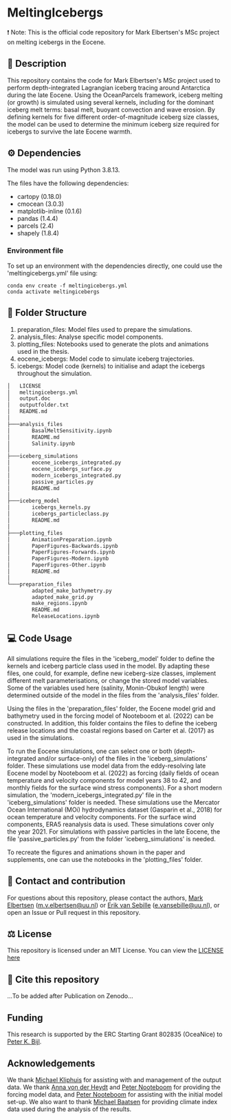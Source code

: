 # MeltingIcebergs
❗ Note: This is the official code repository for Mark Elbertsen's MSc project on melting icebergs in the Eocene.

## :page_with_curl: Description
This repository contains the code for Mark Elbertsen's MSc project used to perform depth-integrated Lagrangian iceberg tracing around Antarctica during the late Eocene. Using the OceanParcels framework, iceberg melting (or growth) is simulated using several kernels, including for the dominant iceberg melt terms: basal melt, buoyant convection and wave erosion. By defining kernels for five different order-of-magnitude iceberg size classes, the model can be used to determine the minimum iceberg size required for icebergs to survive the late Eocene warmth.

## ⚙️ Dependencies
The model was run using Python 3.8.13.

The files have the following dependencies:
* cartopy (0.18.0)
* cmocean (3.0.3)
* matplotlib-inline (0.1.6)
* pandas (1.4.4)
* parcels (2.4)
* shapely (1.8.4)

### Environment file
To set up an environment with the dependencies directly, one could use the 'meltingicebergs.yml' file using:
```
conda env create -f meltingicebergs.yml
conda activate meltingicebergs
```


## :file_folder: Folder Structure
1) preparation_files: Model files used to prepare the simulations.
2) analysis_files: Analyse specific model components.
3) plotting_files: Notebooks used to generate the plots and animations used in the thesis.
4) eocene_icebergs: Model code to simulate iceberg trajectories.
5) icebergs: Model code (kernels) to initialise and adapt the icebergs throughout the simulation.

```bash
│   LICENSE
│   meltingicebergs.yml
│   output.doc
│   outputfolder.txt
│   README.md
│
├───analysis_files
│       BasalMeltSensitivity.ipynb
│       README.md
│       Salinity.ipynb
│
├───iceberg_simulations
│       eocene_icebergs_integrated.py
│       eocene_icebergs_surface.py
│       modern_icebergs_integrated.py
│       passive_particles.py
│       README.md
│
├───iceberg_model
│       icebergs_kernels.py
│       icebergs_particleclass.py
│       README.md
│
├───plotting_files
│       AnimationPreparation.ipynb
│       PaperFigures-Backwards.ipynb
│       PaperFigures-Forwards.ipynb
│       PaperFigures-Modern.ipynb
│       PaperFigures-Other.ipynb
│       README.md
│
└───preparation_files
        adapted_make_bathymetry.py
        adapted_make_grid.py
        make_regions.ipynb
        README.md
        ReleaseLocations.ipynb
```

## :computer: Code Usage
All simulations require the files in the 'iceberg_model' folder to define the kernels and iceberg particle class used in the model. By adapting these files, one could, for example, define new iceberg-size classes, implement different melt parameterisations, or change the stored model variables. Some of the variables used here (salinity, Monin-Obukof length) were determined outside of the model in the files from the 'analysis_files' folder.

Using the files in the 'preparation_files' folder, the Eocene model grid and bathymetry used in the forcing model of Nooteboom et al. (2022) can be constructed. In addition, this folder contains the files to define the iceberg release locations and the coastal regions based on Carter et al. (2017) as used in the simulations.

To run the Eocene simulations, one can select one or both (depth-integrated and/or surface-only) of the files in the 'iceberg_simulations' folder. These simulations use model data from the eddy-resolving late Eocene model by Nooteboom et al. (2022) as forcing (daily fields of ocean temperature and velocity components for model years 38 to 42, and monthly fields for the surface wind stress components). For a short modern simulation, the 'modern_icebergs_integrated.py' file in the 'iceberg_simulations' folder is needed. These simulations use the Mercator Ocean International (MOi) hydrodynamics dataset (Gasparin et al., 2018) for ocean temperature and velocity components. For the surface wind components, ERA5 reanalysis data is used. These simulations cover only the year 2021. For simulations with passive particles in the late Eocene, the file 'passive_particles.py' from the folder 'iceberg_simulations' is needed.

To recreate the figures and animations shown in the paper and supplements, one can use the notebooks in the 'plotting_files' folder.


## :envelope_with_arrow: Contact and contribution
For questions about this repository, please contact the authors, [Mark Elbertsen](https://github.com/mvelbertsen) (m.v.elbertsen@uu.nl) or [Erik van Sebille](https://github.com/erikvansebille) (e.vansebille@uu.nl), or open an Issue or Pull request in this repository.

## :balance_scale: License
This repository is licensed under an MIT License. You can view the [LICENSE here](https://github.com/AristotleKandylas/MeltingIcebergs_rev/blob/main/LICENSE)

## :bookmark: Cite this repository
...To be added after Publication on Zenodo...

## Funding
This research is supported by the ERC Starting Grant 802835 (OceaNice) to [Peter K. Bijl](https://www.uu.nl/staff/PKBijl).

## Acknowledgements
We thank [Michael Kliphuis](https://github.com/michaelkliphuis) for assisting with and management of the output data. We thank [Anna von der Heydt](https://www.uu.nl/staff/ASvonderHeydt) and [Peter Nooteboom](https://github.com/pdnooteboom) for providing the forcing model data, and [Peter Nooteboom](https://github.com/pdnooteboom) for assisting with the initial model set-up. We also want to thank [Michael Baatsen](https://github.com/MichielBaatsen) for providing climate index data used during the analysis of the results.

